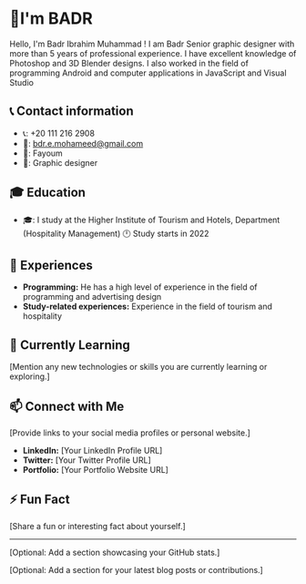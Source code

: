 # 👋I'm BADR

Hello, I'm Badr Ibrahim Muhammad !  I am Badr Senior graphic designer with more than 5 years of professional experience. I have excellent knowledge of Photoshop and 3D Blender designs. I also worked in the field of programming Android and computer applications in JavaScript and Visual Studio

## 📞 Contact information
* 📞: +20 111 216 2908
* 📧: bdr.e.mohameed@gmail.com
* 📍: Fayoum
* 💼: Graphic designer

## 🎓 Education
* 🎓: I study at the Higher Institute of Tourism and Hotels, Department (Hospitality Management) 🕛 Study starts in 2022

## 💼 Experiences
* **Programming:** He has a high level of experience in the field of programming and advertising design
* **Study-related experiences:** Experience in the field of tourism and hospitality

## 🌱 Currently Learning
[Mention any new technologies or skills you are currently learning or exploring.]

## 📫 Connect with Me
[Provide links to your social media profiles or personal website.]
* **LinkedIn:** [Your LinkedIn Profile URL]
* **Twitter:** [Your Twitter Profile URL]
* **Portfolio:** [Your Portfolio Website URL]

## ⚡ Fun Fact
[Share a fun or interesting fact about yourself.]

---

[Optional: Add a section showcasing your GitHub stats.]

[Optional: Add a section for your latest blog posts or contributions.]
